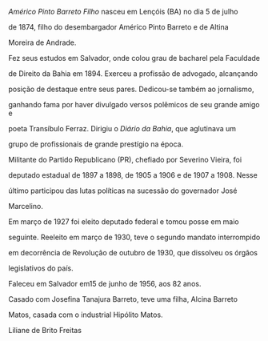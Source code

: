 

*Américo Pinto Barreto Filho* nasceu em Lençóis (BA) no dia 5 de julho

de 1874, filho do desembargador Américo Pinto Barreto e de Altina

Moreira de Andrade.



Fez seus estudos em Salvador, onde colou grau de bacharel pela Faculdade

de Direito da Bahia em 1894. Exerceu a profissão de advogado, alcançando

posição de destaque entre seus pares. Dedicou-se também ao jornalismo,

ganhando fama por haver divulgado versos polêmicos de seu grande amigo e

poeta Transíbulo Ferraz. Dirigiu o *Diário da Bahia*, que aglutinava um

grupo de profissionais de grande prestígio na época.



Militante do Partido Republicano (PR), chefiado por Severino Vieira, foi

deputado estadual de 1897 a 1898, de 1905 a 1906 e de 1907 a 1908. Nesse

último participou das lutas políticas na sucessão do governador José

Marcelino.



Em março de 1927 foi eleito deputado federal e tomou posse em maio

seguinte. Reeleito em março de 1930, teve o segundo mandato interrompido

em decorrência de Revolução de outubro de 1930, que dissolveu os órgãos

legislativos do país.



Faleceu em Salvador em15 de junho de 1956, aos 82 anos.



Casado com Josefina Tanajura Barreto, teve uma filha, Alcina Barreto

Matos, casada com o industrial Hipólito Matos.



Liliane de Brito Freitas



